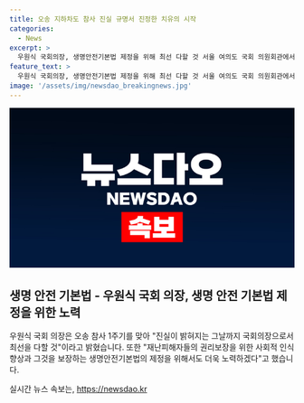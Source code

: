 ```yaml
---
title: 오송 지하차도 참사 진실 규명서 진정한 치유의 시작
categories:
  - News
excerpt: >
  우원식 국회의장, 생명안전기본법 제정을 위해 최선 다할 것 서울 여의도 국회 의원회관에서 열린 제헌 76주년 기념 학술대회에서 축사를 한 우원식 국회의장은 오송 참사 1주기를 맞아 국회의장으로서 최선을 다할 것이라고 밝혔다. 또한 생명안전기본법의 제정을 위해 노력하겠다고 덧붙였다. 그는 지난 5월 국회의장 후보로 당선된 후 첫 일정이 오송참사 진상규명 및 대책 마련을 위한 토론회였다며, 재난피해자들의 권리보장과 사회적 인식 향상을 위해 계속해서 노력하겠다고 강조했다.
feature_text: >
  우원식 국회의장, 생명안전기본법 제정을 위해 최선 다할 것 서울 여의도 국회 의원회관에서 열린 제헌 76주년 기념 학술대회에서 축사를 한 우원식 국회의장은 오송 참사 1주기를 맞아 국회의장으로서 최선을 다할 것이라고 밝혔다. 또한 생명안전기본법의 제정을 위해 노력하겠다고 덧붙였다. 그는 지난 5월 국회의장 후보로 당선된 후 첫 일정이 오송참사 진상규명 및 대책 마련을 위한 토론회였다며, 재난피해자들의 권리보장과 사회적 인식 향상을 위해 계속해서 노력하겠다고 강조했다.
image: '/assets/img/newsdao_breakingnews.jpg'
---
```


<p><img src="/assets/img/newsdao_breakingnews.jpg" alt="implanttips 속보" /></p>

<h2 data-ke-size="size26">생명 안전 기본법 - 우원식 국회 의장, 생명 안전 기본법 제정을 위한 노력</h2>

<p>우원식 국회 의장은 오송 참사 1주기를 맞아 "진실이 밝혀지는 그날까지 국회의장으로서 최선을 다할 것"이라고 밝혔습니다. 또한 "재난피해자들의 권리보장을 위한 사회적 인식 향상과 그것을 보장하는 생명안전기본법의 제정을 위해서도 더욱 노력하겠다"고 했습니다.</p>

<p data-ke-size="size16"></p>
실시간 뉴스 속보는, <a href="https://newsdao.kr" rel="dofollow">https://newsdao.kr</a>


